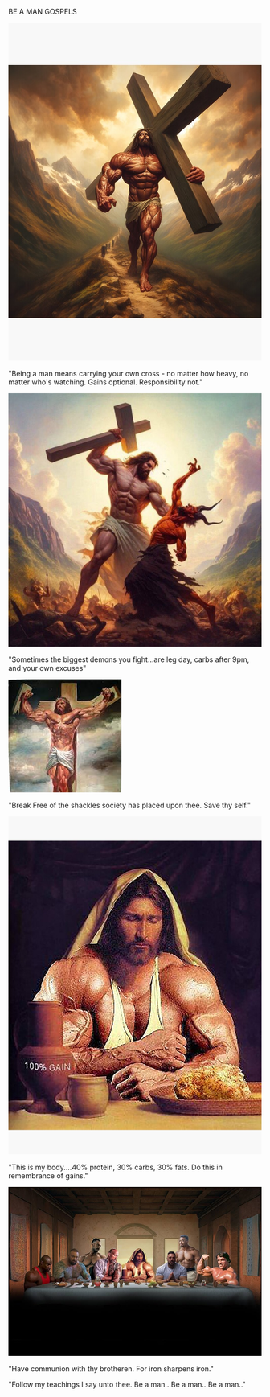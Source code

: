 BE A MAN GOSPELS

![image alt](https://github.com/cquaye/Be_a_man_7/blob/fc893b9b7e39172aabd782ab51c60b4a12e4dd59/carry_your_cross.jpg)

"Being a man means carrying your own cross - no matter how heavy, no matter who's watching. Gains optional. Responsibility not."


![image alt](https://github.com/cquaye/Be_a_man_7/blob/fc893b9b7e39172aabd782ab51c60b4a12e4dd59/jesus_defeat_adversity.jpg)

"Sometimes the biggest demons you fight...are leg day, carbs after 9pm, and your own excuses"


![image alt](https://github.com/cquaye/Be_a_man_7/blob/fc893b9b7e39172aabd782ab51c60b4a12e4dd59/jesus-gains.jpg)

"Break Free of the shackles society has placed upon thee. Save thy self."


![image alt](https://github.com/cquaye/Be_a_man_7/blob/fc893b9b7e39172aabd782ab51c60b4a12e4dd59/jesusmacros.jpg)

"This is my body....40% protein, 30% carbs, 30% fats. Do this in remembrance of gains."


![image alt](https://github.com/cquaye/Be_a_man_7/blob/fc893b9b7e39172aabd782ab51c60b4a12e4dd59/lastsupper.jpg)

"Have communion with thy brotheren. For iron sharpens iron."


"Follow my teachings I say unto thee. Be a man...Be a man...Be a man.."
